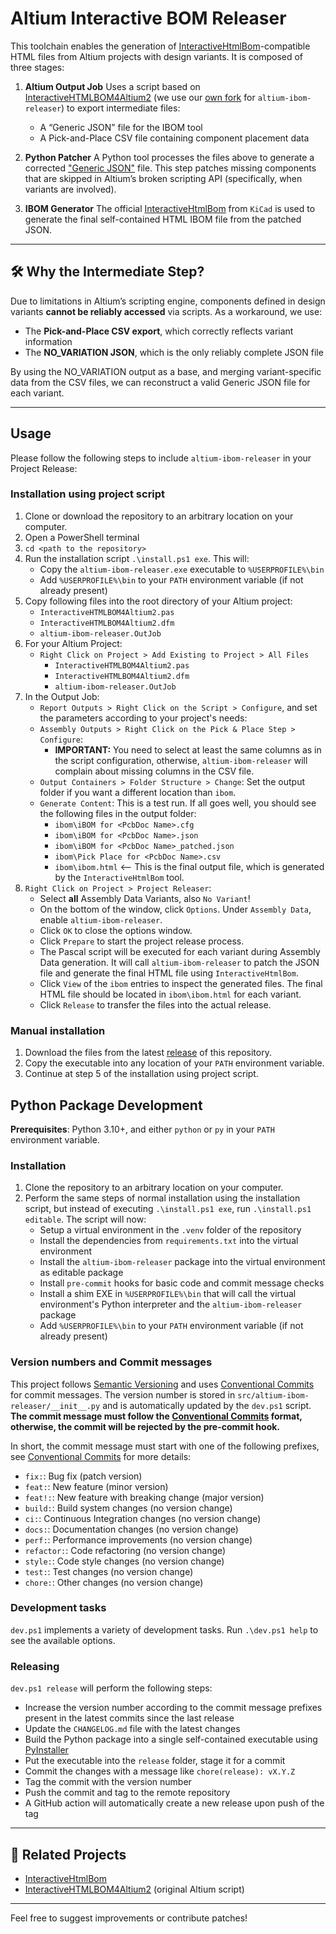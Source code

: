 # Altium Interactive BOM Releaser

This toolchain enables the generation of [InteractiveHtmlBom](https://github.com/openscopeproject/InteractiveHtmlBom)-compatible HTML files from Altium projects with design variants.
It is composed of three stages:

1. **Altium Output Job**
   Uses a script based on [InteractiveHTMLBOM4Altium2](https://github.com/zharovdv/InteractiveHTMLBOM4Altium2) (we use our [own fork](https://github.com/StefanRickli/InteractiveHTMLBOM4Altium2) for `altium-ibom-releaser`) to export intermediate files:
   - A “Generic JSON” file for the IBOM tool
   - A Pick-and-Place CSV file containing component placement data

2. **Python Patcher**
   A Python tool processes the files above to generate a corrected ["Generic JSON"](https://github.com/openscopeproject/InteractiveHtmlBom/blob/master/InteractiveHtmlBom/ecad/schema/genericjsonpcbdata_v1.schema) file.
   This step patches missing components that are skipped in Altium’s broken scripting API (specifically, when variants are involved).

3. **IBOM Generator**
   The official [InteractiveHtmlBom](https://github.com/openscopeproject/InteractiveHtmlBom) from `KiCad` is used to generate the final self-contained HTML IBOM file from the patched JSON.

---

## 🛠 Why the Intermediate Step?

Due to limitations in Altium’s scripting engine, components defined in design variants **cannot be reliably accessed** via scripts. As a workaround, we use:

- The **Pick-and-Place CSV export**, which correctly reflects variant information
- The **NO_VARIATION JSON**, which is the only reliably complete JSON file

By using the NO_VARIATION output as a base, and merging variant-specific data from the CSV files, we can reconstruct a valid Generic JSON file for each variant.

---

## Usage

Please follow the following steps to include `altium-ibom-releaser` in your Project Release:

### Installation using project script

1. Clone or download the repository to an arbitrary location on your computer.
2. Open a PowerShell terminal
3. `cd <path to the repository>`
4. Run the installation script `.\install.ps1 exe`. This will:
   - Copy the `altium-ibom-releaser.exe` executable to `%USERPROFILE%\bin`
   - Add `%USERPROFILE%\bin` to your `PATH` environment variable (if not already present)
5. Copy following files into the root directory of your Altium project:
   - `InteractiveHTMLBOM4Altium2.pas`
   - `InteractiveHTMLBOM4Altium2.dfm`
   - `altium-ibom-releaser.OutJob`
6. For your Altium Project:
   - `Right Click on Project > Add Existing to Project > All Files`
     - `InteractiveHTMLBOM4Altium2.pas`
     - `InteractiveHTMLBOM4Altium2.dfm`
     - `altium-ibom-releaser.OutJob`
7. In the Output Job:
   - `Report Outputs > Right Click on the Script > Configure`, and set the parameters according to your project's needs:
   - `Assembly Outputs > Right Click on the Pick & Place Step > Configure`:
     - **IMPORTANT:** You need to select at least the same columns as in the script configuration, otherwise, `altium-ibom-releaser` will complain about missing columns in the CSV file.
   - `Output Containers > Folder Structure > Change`: Set the output folder if you want a different location than `ibom`.
   - `Generate Content`: This is a test run. If all goes well, you should see the following files in the output folder:
     - `ibom\iBOM for <PcbDoc Name>.cfg`
     - `ibom\iBOM for <PcbDoc Name>.json`
     - `ibom\iBOM for <PcbDoc Name>_patched.json`
     - `ibom\Pick Place for <PcbDoc Name>.csv`
     - `ibom\ibom.html` <-- This is the final output file, which is generated by the `InteractiveHtmlBom` tool.
8. `Right Click on Project > Project Releaser`:
   - Select **all** Assembly Data Variants, also `No Variant`!
   - On the bottom of the window, click `Options`. Under `Assembly Data`, enable `altium-ibom-releaser`.
   - Click `OK` to close the options window.
   - Click `Prepare` to start the project release process.
   - The Pascal script will be executed for each variant during Assembly Data generation. It will call `altium-ibom-releaser` to patch the JSON file and generate the final HTML file using `InteractiveHtmlBom`.
   - Click `View` of the `ibom` entries to inspect the generated files. The final HTML file should be located in `ibom\ibom.html` for each variant.
   - Click `Release` to transfer the files into the actual release.

### Manual installation
1. Download the files from the latest [release](https://github.com/StefanRickli/altium-ibom-releaser/releases) of this repository.
2. Copy the executable into any location of your `PATH` environment variable.
3. Continue at step 5 of the installation using project script.

## Python Package Development

**Prerequisites**: Python 3.10+, and either `python` or `py` in your `PATH` environment variable.

### Installation

1. Clone the repository to an arbitrary location on your computer.
2. Perform the same steps of normal installation using the installation script, but instead of executing `.\install.ps1 exe`, run `.\install.ps1 editable`. The script will now:
   - Setup a virtual environment in the `.venv` folder of the repository
   - Install the dependencies from `requirements.txt` into the virtual environment
   - Install the `altium-ibom-releaser` package into the virtual environment as editable package
   - Install `pre-commit` hooks for basic code and commit message checks
   - Install a shim EXE in `%USERPROFILE%\bin` that will call the virtual environment's Python interpreter and the `altium-ibom-releaser` package
   - Add `%USERPROFILE%\bin` to your `PATH` environment variable (if not already present)

### Version numbers and Commit messages

This project follows [Semantic Versioning](https://semver.org/) and uses [Conventional Commits](https://www.conventionalcommits.org/en/v1.0.0/) for commit messages.
The version number is stored in `src/altium-ibom-releaser/__init__.py` and is automatically updated by the `dev.ps1` script. **The commit message must follow the [Conventional Commits](https://www.conventionalcommits.org/en/v1.0.0/) format, otherwise, the commit will be rejected by the pre-commit hook.**

In short, the commit message must start with one of the following prefixes, see [Conventional Commits](https://www.conventionalcommits.org/en/v1.0.0/) for more details:
- `fix:`: Bug fix (patch version)
- `feat:`: New feature (minor version)
- `feat!:`: New feature with breaking change (major version)
- `build:`: Build system changes (no version change)
- `ci:`: Continuous Integration changes (no version change)
- `docs:`: Documentation changes (no version change)
- `perf:`: Performance improvements (no version change)
- `refactor:`: Code refactoring (no version change)
- `style:`: Code style changes (no version change)
- `test:`: Test changes (no version change)
- `chore:`: Other changes (no version change)

### Development tasks

`dev.ps1` implements a variety of development tasks. Run `.\dev.ps1 help` to see the available options.

### Releasing

`dev.ps1 release` will perform the following steps:
- Increase the version number according to the commit message prefixes present in the latest commits since the last release
- Update the `CHANGELOG.md` file with the latest changes
- Build the Python package into a single self-contained executable using [PyInstaller](https://pyinstaller.readthedocs.io/en/stable/)
- Put the executable into the `release` folder, stage it for a commit
- Commit the changes with a message like `chore(release): vX.Y.Z`
- Tag the commit with the version number
- Push the commit and tag to the remote repository
- A GitHub action will automatically create a new release upon push of the tag

---

## 🔗 Related Projects

- [InteractiveHtmlBom](https://github.com/openscopeproject/InteractiveHtmlBom)
- [InteractiveHTMLBOM4Altium2](https://github.com/zharovdv/InteractiveHTMLBOM4Altium2) (original Altium script)

---

Feel free to suggest improvements or contribute patches!
